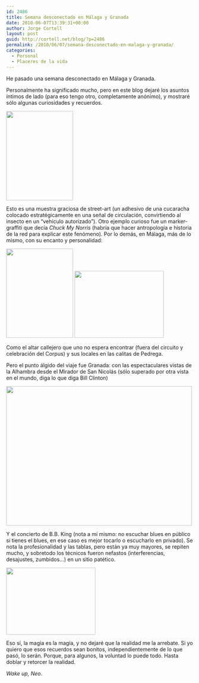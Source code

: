 ```yaml
---
id: 2486
title: Semana desconectado en Málaga y Granada
date: 2010-06-07T13:39:31+00:00
author: Jorge Cortell
layout: post
guid: http://cortell.net/blog/?p=2486
permalink: /2010/06/07/semana-desconectado-en-malaga-y-granada/
categories:
  - Personal
  - Placeres de la vida
---
```

He pasado una semana desconectado en Málaga y Granada.

Personalmente ha significado mucho, pero en este blog dejaré los asuntos íntimos de lado (para eso tengo otro, completamente anónimo), y mostraré sólo algunas curiosidades y recuerdos.

<img class="aligncenter" title="adhesivo cucaracha" src="http://farm5.static.flickr.com/4010/4690116721_b95270cd01_m.jpg" alt="" width="180" height="240" />

Esto es una muestra graciosa de street-art (un adhesivo de una cucaracha colocado estratégicamente en una señal de circulación, convirtiendo al insecto en un &#8220;vehículo autorizado&#8221;). Otro ejemplo curioso fue un marker-graffiti que decía _Chuck My Norris_ (habría que hacer antropología e historia de la red para explicar este fenómeno). Por lo demás, en Málaga, más de lo mismo, con su encanto y personalidad:

<img class="aligncenter" title="altar callejero" src="http://farm5.static.flickr.com/4064/4690750834_2d04df93ea_m.jpg" alt="" width="180" height="240" />
  
<img class="aligncenter" title="calita malagueña" src="http://farm2.static.flickr.com/1293/4690750776_9993884a2d_m.jpg" alt="" width="240" height="180" />

Como el altar callejero que uno no espera encontrar (fuera del circuito y celebración del Corpus) y sus locales en las calitas de Pedrega.

Pero el punto álgido del viaje fue Granada: con las espectaculares vistas de la Alhambra desde el Mirador de San Nicolás (sólo superado por otra vista en el mundo, diga lo que diga Bill Clinton)

<img class="aligncenter" title="vistas de la Alhambra desde Mirador de San Nicolás" src="http://farm5.static.flickr.com/4054/4690116885_e4f90b26aa.jpg" alt="" width="500" height="375" />

Y el concierto de B.B. King (nota a mí mismo: no escuchar blues en público si tienes el blues, en ese caso es mejor tocarlo o escucharlo en privado). Se nota la profesionalidad y las tablas, pero están ya muy mayores, se repiten mucho, y sobretodo los técnicos fueron nefastos (interferencias, desajustes, zumbidos&#8230;) en un sitio patético.

<img class="aligncenter" title="concierto de B.B. King en Granada" src="http://farm2.static.flickr.com/1273/4690750940_3d602f0d08_m.jpg" alt="" width="240" height="180" />

Eso sí, la magia es la magia, y no dejaré que la realidad me la arrebate. Si yo quiero que esos recuerdos sean bonitos, independientemente de lo que pasó, lo serán. Porque, para algunos, la voluntad lo puede todo. Hasta doblar y retorcer la realidad.

_Wake up, Neo_.